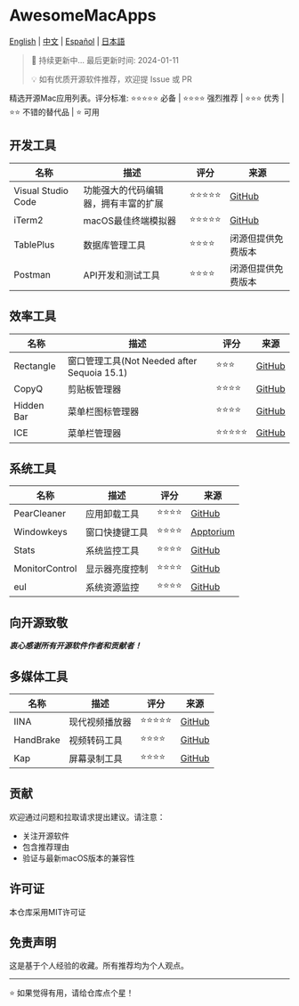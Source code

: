 # AwesomeMacApps
[English](README.md) | [中文](README_CN.md) | [Español](README_Es.md)  | [日本語](README_Jp.md)
> 📢 持续更新中... 最后更新时间: 2024-01-11
> 
> 💡 如有优质开源软件推荐，欢迎提 Issue 或 PR

精选开源Mac应用列表。评分标准: ⭐️⭐️⭐️⭐️⭐️ 必备 | ⭐️⭐️⭐️⭐️ 强烈推荐 | ⭐️⭐️⭐️ 优秀 | ⭐️⭐️ 不错的替代品 | ⭐️ 可用

## 开发工具

| 名称 | 描述 | 评分 | 来源 |
|------|-------------|--------|--------|
| Visual Studio Code | 功能强大的代码编辑器，拥有丰富的扩展 | ⭐️⭐️⭐️⭐️⭐️ | [GitHub](https://github.com/microsoft/vscode) |
| iTerm2 | macOS最佳终端模拟器 | ⭐️⭐️⭐️⭐️⭐️ | [GitHub](https://github.com/gnachman/iTerm2) |
| TablePlus | 数据库管理工具 | ⭐️⭐️⭐️⭐️ | 闭源但提供免费版本 |
| Postman | API开发和测试工具 | ⭐️⭐️⭐️⭐️ | 闭源但提供免费版本 |

## 效率工具

| 名称 | 描述 | 评分 | 来源 |
|------|-------------|--------|--------|
| Rectangle | 窗口管理工具(Not Needed after Sequoia 15.1)  | ⭐️⭐️⭐️ | [GitHub](https://github.com/rxhanson/Rectangle) |
| CopyQ | 剪贴板管理器 | ⭐️⭐️⭐️⭐️ | [GitHub](https://github.com/hluk/CopyQ) |
| Hidden Bar | 菜单栏图标管理器 | ⭐️⭐️⭐️⭐️ | [GitHub](https://github.com/dwarvesf/hidden) |
| ICE | 菜单栏管理器 | ⭐️⭐️⭐️⭐️⭐️ | [GitHub](https://github.com/jordanbaird/Ice) |

## 系统工具

| 名称 | 描述 | 评分 | 来源 |
|------|-------------|--------|------------|
| PearCleaner | 应用卸载工具 | ⭐️⭐️⭐️⭐️ | [GitHub](https://github.com/alienator88/Pearcleaner) |
| Windowkeys | 窗口快捷键工具 | ⭐️⭐️⭐️⭐️ | [Apptorium](https://www.apptorium.com/windowkeys) |
| Stats | 系统监控工具 | ⭐️⭐️⭐️⭐️ | [GitHub](https://github.com/exelban/stats) |
| MonitorControl | 显示器亮度控制 | ⭐️⭐️⭐️⭐️ | [GitHub](https://github.com/MonitorControl/MonitorControl) |
| eul | 系统资源监控 | ⭐️⭐️⭐️⭐️ | [GitHub](https://github.com/gao-sun/eul) |

## 向开源致敬

**_衷心感谢所有开源软件作者和贡献者！_**

## 多媒体工具

| 名称 | 描述 | 评分 | 来源 |
|------|-------------|--------|--------|
| IINA | 现代视频播放器 | ⭐️⭐️⭐️⭐️⭐️ | [GitHub](https://github.com/iina/iina) |
| HandBrake | 视频转码工具 | ⭐️⭐️⭐️⭐️ | [GitHub](https://github.com/HandBrake/HandBrake) |
| Kap | 屏幕录制工具 | ⭐️⭐️⭐️⭐️ | [GitHub](https://github.com/wulkano/kap) |

## 贡献

欢迎通过问题和拉取请求提出建议。请注意：
- 关注开源软件
- 包含推荐理由
- 验证与最新macOS版本的兼容性

## 许可证

本仓库采用MIT许可证

## 免责声明

这是基于个人经验的收藏。所有推荐均为个人观点。

---

⭐️ 如果觉得有用，请给仓库点个星！